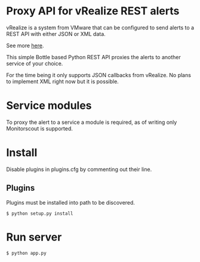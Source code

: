 # Proxy API for vRealize REST alerts

vRealize is a system from VMware that can be configured to send alerts to a REST API with either JSON or XML data.

See more [here](https://pubs.vmware.com/vrealizeoperationsmanager-6/index.jsp?topic=%2Fcom.vmware.vcom.core.doc%2FGUID-2A26A734-CD91-43E0-BF42-B079D5B0F5D4.html). 

This simple Bottle based Python REST API proxies the alerts to another service of your choice. 

For the time being it only supports JSON callbacks from vRealize. No plans to implement XML right now but it is possible. 

# Service modules

To proxy the alert to a service a module is required, as of writing only Monitorscout is supported.

# Install

Disable plugins in plugins.cfg by commenting out their line.

## Plugins

Plugins must be installed into path to be discovered.

	$ python setup.py install

# Run server

	$ python app.py
